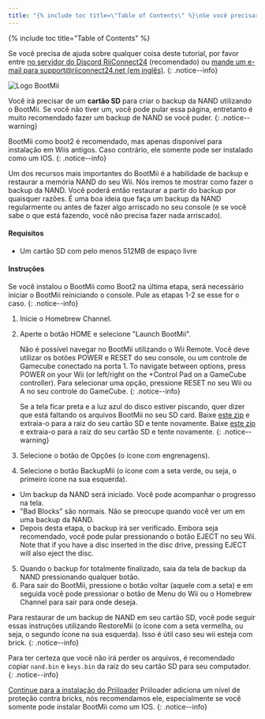 ```yaml
---
title: "{% include toc title=\"Table of Contents\" %}\nSe você precisar de ajuda para qualquer coisa sobre este tutorial, por favor, junte-se ao servidor RiiConnect24 Discord (recomendado) ou envie-nos um e-mail para support@riiconnect24. net.\n{:. notice--info}\nUm dos recursos mais importantes do BootMii é a capacidade de fazer backup e restaurar o armazenamento Nand do seu Wii. Vamos repassar como executar um backup Nand. Você pode então restaurar a partir desse backup por qualquer razão. Recomendamos fazer um backup Nand regularmente ou antes de fazer algo arriscado para o seu console (e se você sabe o que está fazendo, você não terá que fazer nada arriscado).\n\nRequisitos\n\nUm cartão Sd com pelo menos 512MB de espaço livre\n\nInstruções\n1. Abra o The Homebrew Channel\n2. Pressione o Botão Home, selecione \"Launch BootMii\"\n\nNão é possivel navegar usando um controle remoto Wii. Você teria que usar os botões do seu console Wii ou um controlador GameCube conectado à porta 1. Para navegar entre as opções, pressione Power no seu Wii (ou no botão direito + Control Pad em um controlador GameCube). Tenha em mente que ao usar os botões wii, você só pode navegar para a direita, mas ao tentar passar pela última entrada, ele vai deformar você para o primeiro. Isso não é uma limitação nos Controladores GameCube; Você pode navegar pela esquerda e pela direita. Para selecionar uma opção, aperte Reset em seu Wii ou A no controle do GameCube.\n3. Pressione o botão de Options (o unico com as engrenagens)\n4. Pressione o botão de BackupMii (O unico com a seta verde) \nO Backup da Nand vai iniciar. Você pode assisistir o progresso na tela\nNão desligue seu Wii enquanto estiver fazendo o backup\n\"Bad Blocks\" são normais, Não se preocupe se você ver um em seu bckup da Nand\nApós essas etapas, verificará o backup. Embora seja recomendado, ele pode ser ignorado pressionando o botão Eject no seu Console Wii.\n5. Quando o backup estiver completamente pronto, saia da tela de backup da Nand pressionando qualquer botão. \n6. Para sair do BootMii, pressione o botão \"Back\" (o unico com a seta) e, em seguida, você pode pressionar o botão Menu Wii ou o botão Homebrew Channel para sair onde você quiser.\nPara restaurar a partir de um backup Nand em seu cartão Sd, você pode seguir estas instruções usando RestoreMii (o botão ao lado de BackupMii com uma seta vermelha).\n\n{:. notice--info}\n\nContinue para a instalação do Priiloader\nPriiloader adiciona um nível de proteção de tijolos, e recomendamos isso, especialmente se você só instalou bootMii como um Ios.\n{:. notice--info}"
---
```


{% include toc title="Table of Contents" %}

Se você precisa de ajuda sobre qualquer coisa deste tutorial, por favor entre [no servidor do Discord RiiConnect24](https://discord.gg/rc24) (recomendado) ou [mande um e-mail para support@riiconnect24.net (em inglês)](mailto:support@riiconnect24.net).
{: .notice--info}

![Logo BootMii](/images/bootmii.png)

Você irá precisar de um **cartão SD** para criar o backup da NAND utilizando o BootMii. Se você não tiver um, você pode pular essa página, entretanto é muito recomendado fazer um backup de NAND se você puder.
{: .notice--warning}

BootMii como boot2 é recomendado, mas apenas disponível para instalação em Wiis antigos. Caso contrário, ele somente pode ser instalado como um IOS.
{: .notice--info}

Um dos recursos mais importantes do BootMii é a habilidade de backup e restaurar a memória NAND do seu Wii. Nós iremos te mostrar como fazer o backup da NAND. Você poderá então restaurar a partir do backup por quaisquer razões. É uma boa ideia que faça um backup da NAND regularmente ou antes de fazer algo arriscado no seu console (e se você sabe o que está fazendo, você não precisa fazer nada arriscado).

#### Requisitos
* Um cartão SD com pelo menos 512MB de espaço livre

#### Instruções
Se você instalou o BootMii como Boot2 na última etapa, será necessário iniciar o BootMii reiniciando o console. Pule as etapas 1-2 se esse for o caso.
{: .notice--info}
1. Inicie o Homebrew Channel.
2. Aperte o botão HOME e selecione "Launch BootMii".

    Não é possível navegar no BootMii utilizando o Wii Remote. Você deve utilizar os botões POWER e RESET do seu console, ou um controle de Gamecube conectado na porta 1. To navigate between options, press POWER on your Wii (or left/right on the +Control Pad on a GameCube controller). Para selecionar uma opção, pressione RESET no seu Wii ou A no seu controle do GameCube.
    {: .notice--info}


    Se a tela ficar preta e a luz azul do disco estiver piscando, quer dizer que está faltando os arquivos BootMii no seu SD card. Baixe [este zip](https://static.hackmii.com/bootmii_sd_files.zip) e extraia-o para a raiz do seu cartão SD e tente novamente. Baixe [este zip](https://static.hackmii.com/bootmii_sd_files.zip) e extraia-o para a raiz do seu cartão SD e tente novamente.
    {: .notice--warning}

3. Selecione o botão de Opções (o ícone com engrenagens).
4. Selecione o botão BackupMii (o ícone com a seta verde, ou seja, o primeiro ícone na sua esquerda).
- Um backup da NAND será iniciado. Você pode acompanhar o progresso na tela.
- "Bad Blocks" são normais. Não se preocupe quando você ver um em uma backup da NAND.
- Depois desta etapa, o backup irá ser verificado. Embora seja recomendado, você pode pular pressionando o botão EJECT no seu Wii. Note that if you have a disc inserted in the disc drive, pressing EJECT will also eject the disc.
5. Quando o backup for totalmente finalizado, saia da tela de backup da NAND pressionando qualquer botão.
6. Para sair do BootMii, pressione o botão voltar (aquele com a seta) e em seguida você pode pressionar o botão de Menu do Wii ou o Homebrew Channel para sair para onde deseja.

Para restaurar de um backup de NAND em seu cartão SD, você pode seguir essas instruções utilizando RestoreMii (o ícone com a seta vermelha, ou seja, o segundo ícone na sua esquerda). Isso é útil caso seu wii esteja com brick.
{: .notice--info}

Para ter certeza que você não irá perder os arquivos, é recomendado copiar `nand.bin` e `keys.bin` da raiz do seu cartão SD para seu computador.
{: .notice--info}

[Continue para a instalação do Priiloader](priiloader) Priiloader adiciona um nível de proteção contra bricks, nós recomendamos ele, especialmente se você somente pode instalar BootMii como um IOS.
{: .notice--info}
